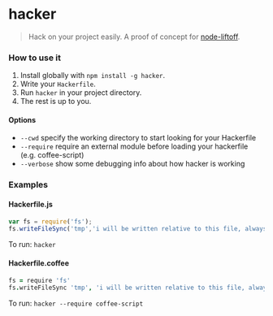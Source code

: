 # hacker
> Hack on your project easily. A proof of concept for [node-liftoff](https://github.com/tkellen/node-liftoff).

### How to use it

1. Install globally with `npm install -g hacker`.
2. Write your `Hackerfile`.
3. Run `hacker` in your project directory.
4. The rest is up to you.

#### Options
- `--cwd` specify the working directory to start looking for your Hackerfile
- `--require` require an external module before loading your hackerfile (e.g. coffee-script)
- `--verbose` show some debugging info about how hacker is working

### Examples

#### Hackerfile.js
```js
var fs = require('fs');
fs.writeFileSync('tmp','i will be written relative to this file, always.');
```
To run:
`hacker`

#### Hackerfile.coffee
```coffeescript
fs = require 'fs'
fs.writeFileSync 'tmp', 'i will be written relative to this file, always.'
```
To run:
`hacker --require coffee-script`
